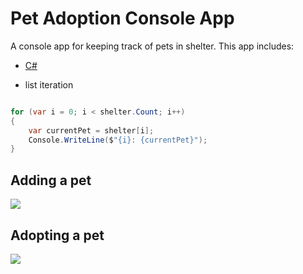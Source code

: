 # Pet Adoption Console App

A console app for keeping track of pets in shelter. This app includes:

- [C#](https://docs.microsoft.com/en-us/dotnet/csharp/)

- list iteration

```C#

for (var i = 0; i < shelter.Count; i++)
{
    var currentPet = shelter[i];
    Console.WriteLine($"{i}: {currentPet}");
}

```

## Adding a pet

![](http://g.recordit.co/yGbGiCJdWR.gif)

## Adopting a pet

![](http://g.recordit.co/CjEE3nE8EI.gif)
